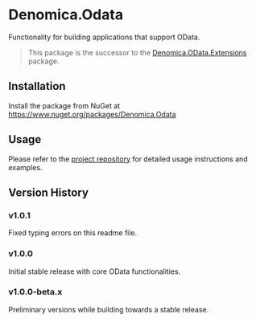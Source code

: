 # Denomica.Odata

Functionality for building applications that support OData.

> This package is the successor to the [Denomica.OData.Extensions](https://www.nuget.org/packages/Denomica.OData.Extensions) package.

## Installation

Install the package from NuGet at https://www.nuget.org/packages/Denomica.Odata

## Usage

Please refer to the [project repository](https://github.com/Denomica/Denomica.Odata) for detailed usage instructions and examples.

## Version History

### v1.0.1

Fixed typing errors on this readme file.

### v1.0.0

Initial stable release with core OData functionalities.

### v1.0.0-beta.x

Preliminary versions while building towards a stable release.
